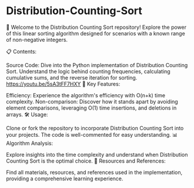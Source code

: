 # Distribution-Counting-Sort
🚀 Welcome to the Distribution Counting Sort repository! Explore the power of this linear sorting algorithm designed for scenarios with a known range of non-negative integers.

📋 Contents:

Source Code: Dive into the Python implementation of Distribution Counting Sort. Understand the logic behind counting frequencies, calculating cumulative sums, and the reverse iteration for sorting.
https://youtu.be/5sA3tFF7HXY
🎯 Key Features:

Efficiency: Experience the algorithm's efficiency with O(n+k) time complexity.
Non-comparison: Discover how it stands apart by avoiding element comparisons, leveraging O(1) time insertions, and deletions in arrays.
🛠️ Usage:

Clone or fork the repository to incorporate Distribution Counting Sort into your projects. The code is well-commented for easy understanding.
📊 Algorithm Analysis:

Explore insights into the time complexity and understand when Distribution Counting Sort is the optimal choice.
🔗 Resources and References:

Find all materials, resources, and references used in the implementation, providing a comprehensive learning experience.
